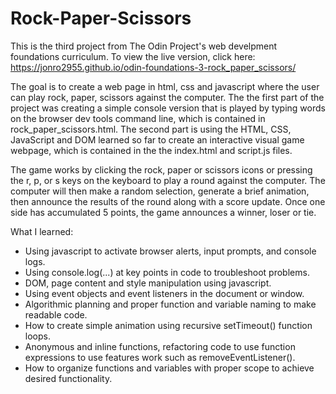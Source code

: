 # Rock-Paper-Scissors
This is the third project from The Odin Project's web develpment foundations curriculum. To view the live version, click here: https://jonro2955.github.io/odin-foundations-3-rock_paper_scissors/

The goal is to create a web page in html, css and javascript where the user can play rock, paper, scissors against the computer. The the first part of the project was creating a simple console version that is played by typing words on the browser dev tools command line, which is contained in rock_paper_scissors.html. The second part is using the HTML, CSS, JavaScript and DOM learned so far to create an interactive visual game webpage, which is contained in the the index.html and script.js files. 

The game works by clicking the rock, paper or scissors icons or pressing the r, p, or s keys on the keyboard to play a round against the computer. The computer will then make a random selection, generate a brief animation, then announce the results of the round along with a score update. Once one side has accumulated 5 points, the game announces a winner, loser or tie.  

What I learned:
- Using javascript to activate browser alerts, input prompts, and console logs.
- Using console.log(...) at key points in code to troubleshoot problems.
- DOM, page content and style manipulation using javascript.
- Using event objects and event listeners in the document or window.
- Algorithmic planning and proper function and variable naming to make readable code. 
- How to create simple animation using recursive setTimeout() function loops.
- Anonymous and inline functions, refactoring code to use function expressions to use features work such as removeEventListener(). 
- How to organize functions and variables with proper scope to achieve desired functionality.
